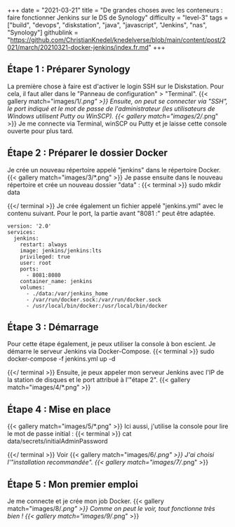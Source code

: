 +++
date = "2021-03-21"
title = "De grandes choses avec les conteneurs : faire fonctionner Jenkins sur le DS de Synology"
difficulty = "level-3"
tags = ["build", "devops", "diskstation", "java", "javascript", "Jenkins", "nas", "Synology"]
githublink = "https://github.com/ChristianKnedel/knedelverse/blob/main/content/post/2021/march/20210321-docker-jenkins/index.fr.md"
+++

## Étape 1 : Préparer Synology
La première chose à faire est d'activer le login SSH sur le Diskstation. Pour cela, il faut aller dans le "Panneau de configuration" > "Terminal".
{{< gallery match="images/1/*.png" >}}
Ensuite, on peut se connecter via "SSH", le port indiqué et le mot de passe de l'administrateur (les utilisateurs de Windows utilisent Putty ou WinSCP).
{{< gallery match="images/2/*.png" >}}
Je me connecte via Terminal, winSCP ou Putty et je laisse cette console ouverte pour plus tard.
## Étape 2 : Préparer le dossier Docker
Je crée un nouveau répertoire appelé "jenkins" dans le répertoire Docker.
{{< gallery match="images/3/*.png" >}}
Je passe ensuite dans le nouveau répertoire et crée un nouveau dossier "data" :
{{< terminal >}}
sudo mkdir data

{{</ terminal >}}
Je crée également un fichier appelé "jenkins.yml" avec le contenu suivant. Pour le port, la partie avant "8081 :" peut être adaptée.
```
version: '2.0'
services:
  jenkins:
    restart: always
    image: jenkins/jenkins:lts
    privileged: true
    user: root
    ports:
      - 8081:8080
    container_name: jenkins
    volumes:
      - ./data:/var/jenkins_home
      - /var/run/docker.sock:/var/run/docker.sock
      - /usr/local/bin/docker:/usr/local/bin/docker

```

## Étape 3 : Démarrage
Pour cette étape également, je peux utiliser la console à bon escient. Je démarre le serveur Jenkins via Docker-Compose.
{{< terminal >}}
sudo docker-compose -f jenkins.yml up -d

{{</ terminal >}}
Ensuite, je peux appeler mon serveur Jenkins avec l'IP de la station de disques et le port attribué à l'"étape 2".
{{< gallery match="images/4/*.png" >}}

## Étape 4 : Mise en place

{{< gallery match="images/5/*.png" >}}
Ici aussi, j'utilise la console pour lire le mot de passe initial :
{{< terminal >}}
cat data/secrets/initialAdminPassword

{{</ terminal >}}
Voir
{{< gallery match="images/6/*.png" >}}
J'ai choisi l'"installation recommandée".
{{< gallery match="images/7/*.png" >}}

## Étape 5 : Mon premier emploi
Je me connecte et je crée mon job Docker.
{{< gallery match="images/8/*.png" >}}
Comme on peut le voir, tout fonctionne très bien !
{{< gallery match="images/9/*.png" >}}